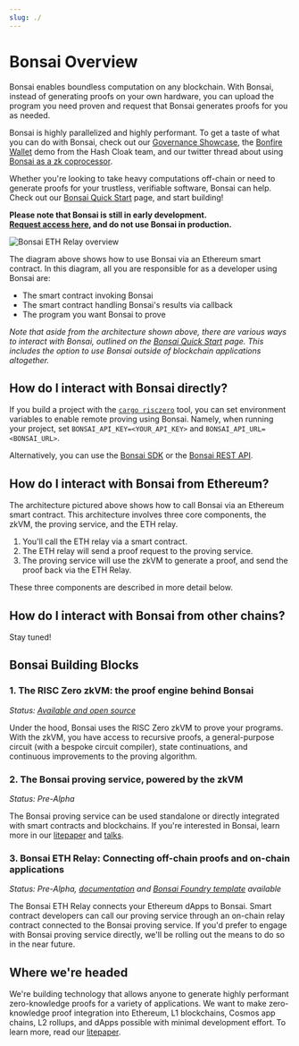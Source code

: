```yaml
---
slug: ./
---
```


# Bonsai Overview

Bonsai enables boundless computation on any blockchain.
With Bonsai, instead of generating proofs on your own hardware, you can upload the program you need proven and request that Bonsai generates proofs for you as needed.

Bonsai is highly parallelized and highly performant. To get a taste of what you can do with Bonsai, check out our [Governance Showcase], the [Bonfire Wallet] demo from the Hash Cloak team, and our twitter thread about using [Bonsai as a zk coprocessor].

Whether you're looking to take heavy computations off-chain or need to generate proofs for your trustless, verifiable software, Bonsai can help.
Check out our [Bonsai Quick Start] page, and start building!

**Please note that Bonsai is still in early development. <br/>
[Request access here], and do not use Bonsai in production.**

![Bonsai ETH Relay overview](/img/eth-relay-diagram.jpg)

<!-- revise diagram with "you create"/"bonsai creates" colors -->

The diagram above shows how to use Bonsai via an Ethereum smart contract.
In this diagram, all you are responsible for as a developer using Bonsai are:

- The smart contract invoking Bonsai
- The smart contract handling Bonsai's results via callback
- The program you want Bonsai to prove

_Note that aside from the architecture shown above, there are various ways to interact with Bonsai, outlined on the [Bonsai Quick Start] page. This includes the option to use Bonsai outside of blockchain applications altogether._

## How do I interact with Bonsai directly?

If you build a project with the [`cargo risczero`] tool, you can set environment variables to enable remote proving using Bonsai. Namely, when running your project, set `BONSAI_API_KEY=<YOUR_API_KEY>` and `BONSAI_API_URL=<BONSAI_URL>`.

Alternatively, you can use the [Bonsai SDK] or the [Bonsai REST API].

## How do I interact with Bonsai from Ethereum?

The architecture pictured above shows how to call Bonsai via an Ethereum smart contract. This architecture involves three core components, the zkVM, the proving service, and the ETH relay.

1. You'll call the ETH relay via a smart contract.
2. The ETH relay will send a proof request to the proving service.
3. The proving service will use the zkVM to generate a proof, and send the proof back via the ETH Relay.

These three components are described in more detail below.

## How do I interact with Bonsai from other chains?

Stay tuned!

## Bonsai Building Blocks

### 1. The RISC Zero zkVM: the proof engine behind Bonsai

_Status: [Available and open source](https://github.com/risc0/risc0)_

Under the hood, Bonsai uses the RISC Zero zkVM to prove your programs. With the zkVM, you have access to recursive proofs, a general-purpose circuit (with a bespoke circuit compiler), state continuations, and continuous improvements to the proving algorithm.

### 2. The Bonsai proving service, powered by the zkVM

_Status: Pre-Alpha_

The Bonsai proving service can be used standalone or directly integrated with smart contracts and blockchains. If you're interested in Bonsai, learn more in our [litepaper] and [talks](https://youtu.be/nVAs2i-_Iyo?t=3044).

### 3. Bonsai ETH Relay: Connecting off-chain proofs and on-chain applications

_Status: Pre-Alpha, [documentation](bonsai-on-eth.md) and [Bonsai Foundry template](https://github.com/risc0/bonsai-foundry-template) available_

The Bonsai ETH Relay connects your Ethereum dApps to Bonsai. Smart contract developers can call our proving service through an on-chain relay contract connected to the Bonsai proving service. If you'd prefer to engage with Bonsai proving service directly, we'll be rolling out the means to do so in the near future.

## Where we're headed

We're building technology that allows anyone to generate highly performant zero-knowledge proofs for a variety of applications. We want to make zero-knowledge proof integration into Ethereum, L1 blockchains, Cosmos app chains, L2 rollups, and dApps possible with minimal development effort. To learn more, read our [litepaper].

[waitlist]: https://bonsai.xyz/apply
[litepaper]: /litepaper
[zkVM]: ../zkvm/
[Request access here]: https://bonsai.xyz/apply
[`cargo risczero`]: https://crates.io/crates/cargo-risczero
[Bonsai SDK]: https://crates.io/crates/bonsai-sdk
[Bonsai REST API]: https://api.bonsai.xyz/swagger-ui/
[Bonsai Quick Start]: ../bonsai/quickstart.md
[Bonsai as a zk coprocessor]: https://www.risczero.com/blog/a-guide-to-zk-coprocessors-for-scalability
[Bonfire Wallet]: https://ethglobal.com/showcase/bonfire-wallet-n1dzp
[Governance Showcase]: https://github.com/risc0/risc0/tree/release-0.18/bonsai/examples/governance#readme
